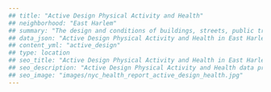 ```yaml
---
## title: "Active Design Physical Activity and Health"
## neighborhood: "East Harlem"
## summary: "The design and conditions of buildings, streets, public transportation and parks influence physical activity, use of active transportation and other healthy behavior. A neighborhood's features can also impact the safety of its residents."
## data_json: "Active Design Physical Activity and Health in East Harlem"
## content_yml: "active_design"
## type: location
## seo_title: "Active Design Physical Activity and Health in East Harlem"
## seo_description: "Active Design Physical Activity and Health data profile for the East Harlem neighborhood of NYC."
## seo_image: "images/nyc_health_report_active_design_health.jpg"
---
```

